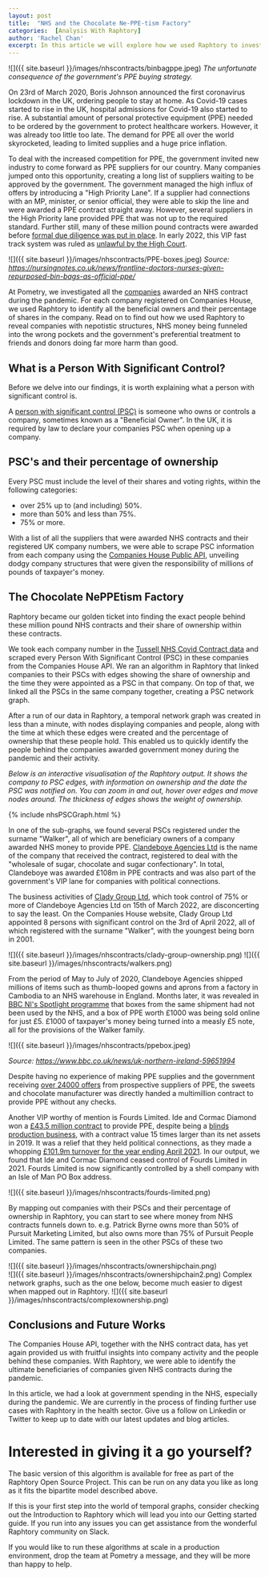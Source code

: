 ```yaml
---
layout: post
title:  "NHS and the Chocolate Ne-PPE-tism Factory"
categories:  [Analysis With Raphtory]
author: 'Rachel Chan'
excerpt: In this article we will explore how we used Raphtory to investigate companies in the UK that received an NHS contract during the pandemic and their Persons with Significant Control.
---
```


![]({{ site.baseurl }}/images/nhscontracts/binbagppe.jpeg)
*The unfortunate consequence of the government's PPE buying strategy.*


On 23rd of March 2020, Boris Johnson announced the first coronavirus lockdown in the UK, ordering people to stay at home. As Covid-19 cases started to rise in the UK, hospital admissions for Covid-19 also started to rise. A substantial amount of personal protective equipment (PPE) needed to be ordered by the government to protect healthcare workers. However, it was already too little too late. The demand for PPE all over the world skyrocketed, leading to limited supplies and a huge price inflation.

To deal with the increased competition for PPE, the government invited new industry to come forward as PPE suppliers for our country. Many companies jumped onto this opportunity, creating a long list of suppliers waiting to be approved by the government. The government managed the high influx of offers by introducing a "High Priority Lane". If a supplier had connections with an MP, minister, or senior official, they were able to skip the line and were awarded a PPE contract straight away. However, several suppliers in the High Priority lane provided PPE that was not up to the required standard. Further still, many of these million pound contracts were awarded before <a href="https://www.theguardian.com/world/2021/dec/06/at-least-46-vip-lane-ppe-deals-awarded-before-formal-due-diligence-in-place" target="_blank">formal due diligence was put in place</a>. In early 2022, this VIP fast track system was ruled as <a href="https://rookirwinsweeney.co.uk/high-court-rules-that-government-acted-illegally-by-operating-a-vip-lane-when-awarding-ppe-contracts-in-a-judicial-review-brought-by-our-clients-good-law-project-and-everydoctor/" target="_blank">unlawful by the High Court</a>. 


![]({{ site.baseurl }}/images/nhscontracts/PPE-boxes.jpeg)
*Source: https://nursingnotes.co.uk/news/frontline-doctors-nurses-given-repurposed-bin-bags-as-official-ppe/*


At Pometry, we investigated all the <a href="https://www.tussell.com/insights/covid" target="_blank">companies</a> awarded an NHS contract during the pandemic. For each company registered on Companies House, we used Raphtory to identify all the beneficial owners and their percentage of shares in the company. Read on to find out how we used Raphtory to reveal companies with nepotistic structures, NHS money being funneled into the wrong pockets and the government's preferential treatment to friends and donors doing far more harm than good.

## What is a Person With Significant Control?

Before we delve into our findings, it is worth explaining what a person with significant control is.

A <a href="https://www.gov.uk/guidance/people-with-significant-control-pscs" target="_blank">person with significant control (PSC)</a> is someone who owns or controls a company, sometimes known as a "Beneficial Owner". In the UK, it is required by law to declare your companies PSC when opening up a company.

## PSC's and their percentage of ownership

Every PSC must include the level of their shares and voting rights, within the following categories:

* over 25% up to (and including) 50%.
* more than 50% and less than 75%.
* 75% or more.

With a list of all the suppliers that were awarded NHS contracts and their registered UK company numbers, we were able to scrape PSC information from each company using the <a href="https://developer-specs.company-information.service.gov.uk/companies-house-public-data-api/reference/persons-with-significant-control/list" target="_blank">Companies House Public API</a>, unveiling dodgy company structures that were given the responsibility of millions of pounds of taxpayer's money.

## The Chocolate NePPEtism Factory

Raphtory became our golden ticket into finding the exact people behind these million pound NHS contracts and their share of ownership within these contracts.

We took each company number in the <a href="https://www.tussell.com/insights/covid" target="_blank">Tussell NHS Covid Contract data</a> and scraped every Person With Significant Control (PSC) in these companies from the Companies House API. We ran an algorithm in Raphtory that linked companies to their PSCs with edges showing the share of ownership and the time they were appointed as a PSC in that company. On top of that, we linked all the PSCs in the same company together, creating a PSC network graph.

After a run of our data in Raphtory, a temporal network graph was created in less than a minute, with nodes displaying companies and people, along with the time at which these edges were created and the percentage of ownership that these people hold. This enabled us to quickly identify the people behind the companies awarded government money during the pandemic and their activity.

*Below is an interactive visualisation of the Raphtory output. It shows the company to PSC edges, with information on ownership and the date the PSC was notified on. You can zoom in and out, hover over edges and move nodes around. The thickness of edges shows the weight of ownership.*

<div>
{% include nhsPSCGraph.html %}
</div>

In one of the sub-graphs, we found several PSCs registered under the surname "Walker", all of which are beneficiary owners of a company awarded NHS money to provide PPE. <a href="https://find-and-update.company-information.service.gov.uk/company/NI617785/persons-with-significant-control" target="_blank">Clandeboye Agencies Ltd</a> is the name of the company that received the contract, registered to deal with the "wholesale of sugar, chocolate and sugar confectionary". In total, Clandeboye was awarded £108m in PPE contracts and was also part of the government's VIP lane for companies with political connections.

The business activities of <a href="https://find-and-update.company-information.service.gov.uk/company/NI683839/persons-with-significant-control" target="_blank">Clady Group Ltd</a>, which took control of 75% or more of Clandeboye Agencies Ltd on 15th of March 2022, are disconcerting to say the least. On the Companies House website, Clady Group Ltd appointed 8 persons with significant control on the 3rd of April 2022, all of which registered with the surname "Walker", with the youngest being born in 2001. 

![]({{ site.baseurl }}/images/nhscontracts/clady-group-ownership.png)
![]({{ site.baseurl }}/images/nhscontracts/walkers.png)

From the period of May to July of 2020, Clandeboye Agencies shipped millions of items such as thumb-looped gowns and aprons from a factory in Cambodia to an NHS warehouse in England. Months later, it was revealed in <a href="https://www.bbc.co.uk/iplayer/episode/m0012ljx/spotlight-covid-contracts-hunting-for-ppe" target="_blank">BBC NI's Spotlight programme</a> that boxes from the same shipment had not been used by the NHS, and a box of PPE worth £1000 was being sold online for just £5. £1000 of taxpayer's money being turned into a measly £5 note, all for the provisions of the Walker family. 

![]({{ site.baseurl }}/images/nhscontracts/ppebox.jpeg)

*Source: https://www.bbc.co.uk/news/uk-northern-ireland-59651994*

Despite having no experience of making PPE supplies and the government receiving <a href="https://www.irishnews.com/news/northernirelandnews/2020/08/12/news/formal-legal-proceedings-begin-over-multi-million-pound-ppe-award-to-co-antrim-sweet-manufacturer-2032511/" target="_blank">over 24000 offers</a> from prospective suppliers of PPE, the sweets and chocolate manufacturer was directly handed a multimillion contract to provide PPE without any checks.

Another VIP worthy of mention is Fourds Limited. Ide and Cormac Diamond won a <a href="https://ted.europa.eu/udl?uri=TED:NOTICE:338130-2020:TEXT:EN:HTML&src=0" target="_blank">£43.5 million contract</a> to provide PPE, despite being a <a href="https://www.blocblinds.co.uk/" target="_blank">blinds production business</a>, with a contract value 15 times larger than its net assets in 2019. It was a relief that they held political connections, as they made a whopping <a href="https://www.belfasttelegraph.co.uk/business/ulsterbusiness/top-100/bloc-blinds-group-expands-into-us-as-sale-soar-to-1019m-41915552.html" target="_blank">£101.9m turnover for the year ending April 2021</a>. In our output, we found that Ide and Cormac Diamond ceased control of Fourds Limited in 2021. Fourds Limited is now significantly controlled by a shell company with an Isle of Man PO Box address.

![]({{ site.baseurl }}/images/nhscontracts/fourds-limited.png)

By mapping out companies with their PSCs and their percentage of ownership in Raphtory, you can start to see where money from NHS contracts funnels down to. e.g. Patrick Byrne owns more than 50% of Pursuit Marketing Limited, but also owns more than 75% of Pursuit People Limited. The same pattern is seen in the other PSCs of these two companies. 

![]({{ site.baseurl }}/images/nhscontracts/ownershipchain.png)
<br>
![]({{ site.baseurl }}/images/nhscontracts/ownershipchain2.png)
Complex network graphs, such as the one below, become much easier to digest when mapped out in Raphtory.
![]({{ site.baseurl }}/images/nhscontracts/complexownership.png)

## Conclusions and Future Works

The Companies House API, together with the NHS contract data, has yet again provided us with fruitful insights into company activity and the people behind these companies. With Raphtory, we were able to identify the ultimate beneficiaries of companies given NHS contracts during the pandemic. 

In this article, we had a look at government spending in the NHS, especially during the pandemic. We are currently in the process of finding further use cases with Raphtory in the health sector. Give us a follow on Linkedin or Twitter to keep up to date with our latest updates and blog articles. 

# Interested in giving it a go yourself?

The basic version of this algorithm is available for free as part of the Raphtory Open Source Project. This can be run on any data you like as long as it fits the bipartite model described above.

If this is your first step into the world of temporal graphs, consider checking out the Introduction to Raphtory which will lead you into our Getting started guide. If you run into any issues you can get assistance from the wonderful Raphtory community on Slack.

If you would like to run these algorithms at scale in a production environment, drop the team at Pometry a message, and they will be more than happy to help.


